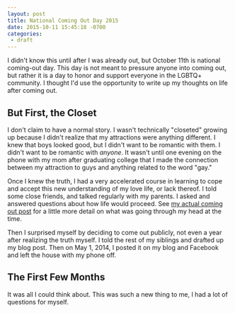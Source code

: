 ```yaml
---
layout: post
title: National Coming Out Day 2015
date: 2015-10-11 15:45:18 -0700
categories:
 - draft
---
```



I didn't know this until after I was already out, but October 11th is national coming-out day. This day is not meant to pressure anyone into coming out, but rather it is a day to honor and support everyone in the LGBTQ+ community. I thought I'd use the opportunity to write up my thoughts on life after coming out.

## But First, the Closet

I don't claim to have a normal story. I wasn't technically "closeted" growing up because I didn't realize that my attractions were anything different. I knew that boys looked good, but I didn't want to be romantic with them. I didn't want to be romantic with *anyone*. It wasn't until one evening on the phone with my mom after graduating college that I made the connection between my attraction to guys and anything related to the word "gay."

Once I knew the truth, I had a very accelerated course in learning to cope and accept this new understanding of my love life, or lack thereof. I told some close friends, and talked regularly with my parents. I asked and answered questions about how life would proceed. See [my actual coming out post](/post/no-more-secrets/) for a little more detail on what was going through my head at the time.

Then I surprised myself by deciding to come out publicly, not even a year after realizing the truth myself. I told the rest of my siblings and drafted up my blog post. Then on May 1, 2014, I posted it on my blog and Facebook and left the house with my phone off.

## The First Few Months

It was all I could think about. This was such a new thing to me, I had a lot of questions for myself.



